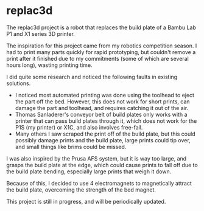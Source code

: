 # replac3d

The replac3d project is a robot that replaces the build plate of a Bambu Lab P1 and X1 series 3D printer.

The inspiration for this project came from my robotics competition season. I had to print many parts quickly for rapid prototyping, but couldn't remove a print after it finished due to my commitments (some of which are several hours long), wasting printing time. 

I did quite some research and noticed the following faults in existing solutions.

- I noticed most automated printing was done using the toolhead to eject the part off the bed. However, this does not work for short prints, can damage the part and toolhead, and requires catching it out of the air.
- Thomas Sanladerer's conveyor belt of build plates only works with a printer that can pass build plates through it, which does not work for the P1S (my printer) or X1C, and also involves free-fall.
- Many others I saw scraped the print off of the build plate, but this could possibly damage prints and the build plate, large prints could tip over, and small things like brims could be missed.

I was also inspired by the Prusa AFS system, but it is way too large, and grasps the build plate at the edge, which could cause prints to fall off due to the build plate bending, especially large prints that weigh it down.

Because of this, I decided to use 4 electromagnets to magnetically attract the build plate, overcoming the strength of the bed magnet.

This project is still in progress, and will be periodically updated.
